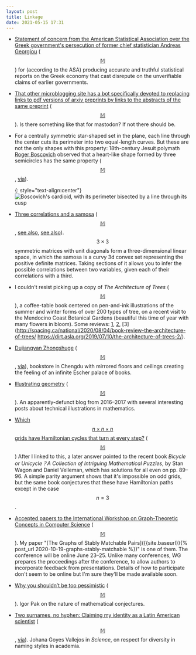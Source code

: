 ```yaml
---
layout: post
title: Linkage
date: 2021-05-15 17:31
---
```

* [Statement of concern from the American Statistical Association over the Greek government's persecution of former chief statistician Andreas Georgiou](https://www.amstat.org/asa/News/Greek-Statistician-Found-Liable-for-Slander-Continues-to-Face-Persecution.aspx) ([$$\mathbb{M}$$](https://mathstodon.xyz/@11011110/106164322094769198)) for (according to the ASA) producing accurate and truthful statistical reports on the Greek economy that cast disrepute on the unverifiable claims of earlier governments.

* [That other microblogging site has a bot specifically devoted to replacing links to pdf versions of arxiv preprints by links to the abstracts of the same preprint](https://twitter.com/arxivabs) ([$$\mathbb{M}$$](https://mathstodon.xyz/@11011110/106169351037107488)). Is there something like that for mastodon? If not there should be.

* For a centrally symmetric star-shaped set in the plane, each line through the center cuts its perimeter into two equal-length curves. But these are not the only shapes with this property: 18th-century Jesuit polymath [Roger Boscovich](https://en.wikipedia.org/wiki/Roger_Joseph_Boscovich) observed that a heart-like shape formed by three semicircles has the same property ([$$\mathbb{M}$$](https://mathstodon.xyz/@11011110/106175759357772585), [via](https://doi.org/10.2307/2974900)).

  {: style="text-align:center"}
![Boscovich's cardioid, with its perimeter bisected by a line through its cusp]({{site.baseurl}}/assets/2021/boscovich.svg)

* [Three correlations and a samosa](https://picturethismaths.wordpress.com/2020/10/31/three-correlations-and-a-samosa/) ([$$\mathbb{M}$$](https://mathstodon.xyz/@11011110/106180193506681489), [see also](https://picturethismaths.wordpress.com/2021/02/03/three-correlations-and-other-statistical-models/), [see also](https://picturethismaths.wordpress.com/2021/03/18/three-correlations-and-an-algebraic-classification/)). $$3\times 3$$ symmetric matrices with unit diagonals form a three-dimensional linear space, in which the samosa is a curvy 3d convex set representing the positive definite matrices. Taking sections of it allows you to infer the possible correlations between two variables, given each of their correlations with a third.

* I couldn't resist picking up a copy of _The Architecture of Trees_ ([$$\mathbb{M}$$](https://mathstodon.xyz/@11011110/106184861337043968)), a coffee-table book centered on pen-and-ink illustrations of the summer and winter forms of over 200 types of tree, on a recent visit to the Mendocino Coast Botanical Gardens (beautiful this time of year with many flowers in bloom). Some reviews: [1](https://www.startribune.com/new-book-is-tree-tome-like-few-others-part-science-part-art-marvel/507788702/), [2](https://www.thedailybeast.com/the-architecture-of-trees-travel-with-the-book-that-captures-the-beauty-of-trees), [3](http://spacing.ca/national/2020/08/04/book-review-the-architecture-of-trees/ https://dirt.asla.org/2019/07/10/the-architecture-of-trees-2/).

* [Dujiangyan Zhongshuge](http://www.xl-muse.com/html/en/index.php?ac=article&at=read&did=239) ([$$\mathbb{M}$$](https://mathstodon.xyz/@11011110/106192492039422969), [via](https://www.thisiscolossal.com/2021/05/x-living-dujiangyan-zhongshuge/)), bookstore in Chengdu with mirrored floors and ceilings creating the feeling of an infinite Escher palace of books.

* [Illustrating geometry](http://keenan.is/illustrating/) ([$$\mathbb{M}$$](https://mathstodon.xyz/@11011110/106204129125568328)). An apparently-defunct blog from 2016–2017 with several interesting posts about technical illustrations in mathematics.

* [Which $$n\times n\times n$$ grids have Hamiltonian cycles that turn at every step?](https://mathoverflow.net/q/391885/440) ([$$\mathbb{M}$$](https://mathstodon.xyz/@11011110/106218352172585271)) After I linked to this, a later answer pointed to the recent book _Bicycle or Unicycle？A Collection of Intriguing Mathematical Puzzles_, by Stan Wagon and Daniel Velleman, which has solutions for all even  on pp. 89–96. A simple parity argument shows that it's impossible on odd grids, but the same book conjectures that these have Hamiltonian paths except in the case $$n=3$$.

* [Accepted papers to the International Workshop
on Graph-Theoretic Concepts in Computer Science](https://wg2021.mimuw.edu.pl/accepted-papers/) ([$$\mathbb{M}$$](https://mathstodon.xyz/@11011110/106220947095567586)). My paper "[The Graphs of Stably Matchable Pairs]({{site.baseurl}}{% post_url 2020-10-19-graphs-stably-matchable %})" is one of them. The conference will be online June 23–25. Unlike many conferences, WG prepares the proceedings after the conference, to allow authors to incorporate feedback from presentations. Details of how to participate don't seem to be online but I'm sure they'll be made available soon.

* [Why you shouldn’t be too pessimistic](https://igorpak.wordpress.com/2021/05/13/why-you-shouldnt-be-too-pessimistic/) ([$$\mathbb{M}$$](https://mathstodon.xyz/@11011110/106230884405427138)). Igor Pak on the nature of mathematical conjectures. 

* [Two surnames, no hyphen: Claiming my identity as a Latin American scientist](https://www.sciencemag.org/careers/2021/05/two-surnames-no-hyphen-claiming-my-identity-latin-american-scientist) ([$$\mathbb{M}$$](https://mathstodon.xyz/@11011110/106241178695539953), [via](https://retractionwatch.com/2021/05/15)). Johana Goyes Vallejos in _Science_, on respect for diversity in naming styles in academia.